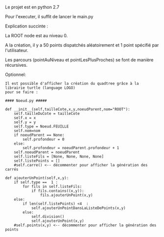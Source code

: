 Le projet est en python 2.7

Pour l'executer, il suffit de lancer le main.py

Explication succinte :

La ROOT node est au niveau 0.

A la création, il y a 50 points dispatchés aléatoirement et 1 point spécifié par l'utilisateur.

Les parcours (pointAuNiveau et pointLesPlusProches) se font de manière récursives.

Optionnel:

	Il est possible d'afficher la création du quadtree grâce à la librairie turtle (language LOGO)
	pour se faire :
	
	#### Noeud.py #####
	
	def __init__(self,tailleCote,x,y,noeudParent,nom="ROOT"):
        self.tailleDuCote = tailleCote
        self.x = x
        self.y = y
        self.type = Noeud.FEUILLE
        self.nom=nom
        if noeudParent == None:
            self.profondeur = 0
        else:
            self.profondeur = noeudParent.profondeur + 1
        self.noeudParent = noeudParent
        self.listeFils = [None, None, None, None]
        self.listePoints = []
        #self.carre() <-- décommenter pour afficher la génération des carrés
		
    def ajouterUnPoint(self,x,y):
        if self.type ==  1 :
            for fils in self.listeFils:
                if fils.contains((x,y)):
                    fils.ajouterUnPoint(x,y)
        else:
            if len(self.listePoints) <4  :
                self.ajouterUnPointDansLaListeDePoints(x,y)
            else:
                self.division()
                self.ajouterUnPoint(x,y)
        #self.points(x,y) <-- décommenter pour afficher la génération des points